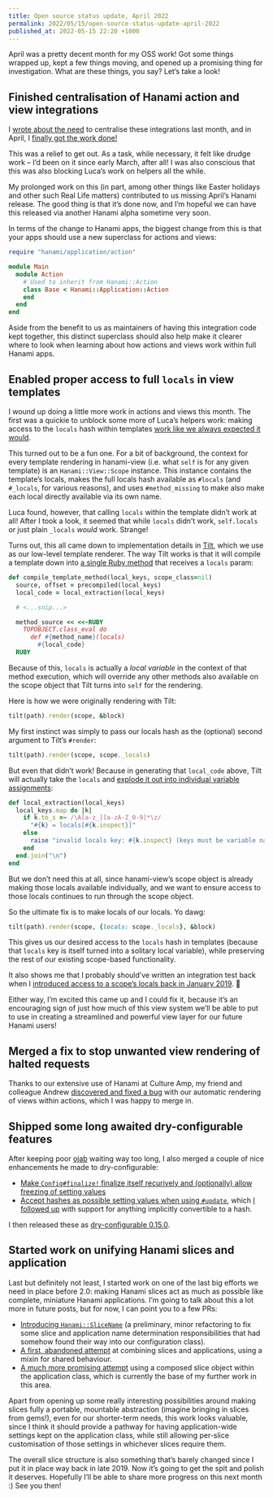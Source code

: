 ```yaml
---
title: Open source status update, April 2022
permalink: 2022/05/15/open-source-status-update-april-2022
published_at: 2022-05-15 22:20 +1000
---
```


April was a pretty decent month for my OSS work! Got some things wrapped up, kept a few things moving, and opened up a promising thing for investigation. What are these things, you say? Let’s take a look!

## Finished centralisation of Hanami action and view integrations

I [wrote about the need](/writing/2022/04/10/open-source-status-update-march-2022/) to centralise these integrations last month, and in April, I [finally got the work done!](https://github.com/hanami/hanami/pull/1156)

This was a relief to get out. As a task, while necessary, it felt like drudge work – I’d been on it since early March, after all! I was also conscious that this was also blocking Luca’s work on helpers all the while.

My prolonged work on this (in part, among other things like Easter holidays and other such Real Life matters) contributed to us missing April’s Hanami release. The good thing is that it’s done now, and I’m hopeful we can have this released via another Hanami alpha sometime very soon.

In terms of the change to Hanami apps, the biggest change from this is that your apps should use a new superclass for actions and views:

```ruby
require "hanami/application/action"

module Main
  module Action
    # Used to inherit from Hanami::Action
    class Base < Hanami::Application::Action
    end
  end
end
```

Aside from the benefit to us as maintainers of having this integration code kept together, this distinct superclass should also help make it clearer where to look when learning about how actions and views work within full Hanami apps.

## Enabled proper access to full `locals` in view templates

I wound up doing a little more work in actions and views this month. The first was a quickie to unblock some more of Luca’s helpers work: making access to the `locals` hash within templates [work like we always expected it would](https://github.com/hanami/view/pull/208).

This turned out to be a fun one. For a bit of background, the context for every template rendering in hanami-view (i.e. what `self` is for any given template) is an `Hanami::View::Scope` instance. This instance contains the template’s locals, makes the full locals hash available as `#locals` (and `#_locals`, for various reasons), and uses `#method_missing` to make also make each local directly available via its own name.

Luca found, however, that calling `locals` within the template didn’t work at all! After I took a look, it seemed that while `locals` didn’t work, `self.locals` or just plain `_locals` _would_ work. Strange!

Turns out, this all came down to implementation details in [Tilt](https://github.com/rtomayko/tilt), which we use as our low-level template renderer. The way Tilt works is that it will compile a template down into [a single Ruby method](https://github.com/rtomayko/tilt/blob/9b02c6f27e720abb0ec3e95856c6c14df24c9b15/lib/tilt/template.rb#L272-L276) that receives a `locals` param:

```ruby
def compile_template_method(local_keys, scope_class=nil)
  source, offset = precompiled(local_keys)
  local_code = local_extraction(local_keys)

  # <...snip...>

  method_source << <<-RUBY
    TOPOBJECT.class_eval do
      def #{method_name}(locals)
        #{local_code}
  RUBY
```

Because of this, `locals` is actually a _local variable_ in the context of that method execution, which will override any other methods also available on the scope object that Tilt turns into `self` for the rendering.

Here is how we were originally rendering with Tilt:

```ruby
tilt(path).render(scope, &block)
```

My first instinct was simply to pass our locals hash as the (optional) second argument to Tilt’s `#render`:

```ruby
tilt(path).render(scope, scope._locals)
```

But even that didn’t work! Because in generating that `local_code` above, Tilt will actually take the `locals` and [explode it out into individual variable assignments](https://github.com/rtomayko/tilt/blob/9b02c6f27e720abb0ec3e95856c6c14df24c9b15/lib/tilt/template.rb#L251-L259):

```ruby
def local_extraction(local_keys)
  local_keys.map do |k|
    if k.to_s =~ /\A[a-z_][a-zA-Z_0-9]*\z/
      "#{k} = locals[#{k.inspect}]"
    else
      raise "invalid locals key: #{k.inspect} (keys must be variable names)"
    end
  end.join("\n")
end
```

But we don’t need this at all, since hanami-view’s scope object is already making those locals available individually, and we want to ensure access to those locals continues to run through the scope object.

So the ultimate fix is to make locals of our locals. Yo dawg:

```ruby
tilt(path).render(scope, {locals: scope._locals}, &block)
```

This gives us our desired access to the `locals` hash in templates (because that `locals` key is itself turned into a solitary local variable), while preserving the rest of our existing scope-based functionality.

It also shows me that I probably should’ve written an integration test back when I [introduced access to a scope’s locals back in January 2019](https://github.com/dry-rb/dry-view/commit/c1bf77e14cb4dac3cc10a5b7e2abd276334024ea). 😬

Either way, I’m excited this came up and I could fix it, because it’s an encouraging sign of just how much of this view system we’ll be able to put to use in creating a streamlined and powerful view layer for our future Hanami users!

## Merged a fix to stop unwanted view rendering of halted requests

Thanks to our extensive use of Hanami at Culture Amp, my friend and colleague Andrew [discovered and fixed a bug](https://github.com/hanami/controller/pull/372) with our automatic rendering of views within actions, which I was happy to merge in.

## Shipped some long awaited dry-configurable features

After keeping poor [ojab](https://github.com/ojab) waiting way too long, I also merged a couple of nice enhancements he made to dry-configurable:

- [Make `Config#finalize!` finalize itself recurively and (optionally) allow freezing of setting values](https://github.com/dry-rb/dry-configurable/pull/105)
- [Accept hashes as possible setting values when using `#update`](https://github.com/dry-rb/dry-configurable/pull/131), which [I followed up](https://github.com/dry-rb/dry-configurable/pull/133) with support for anything implicitly convertible to a hash.

I then released these as [dry-configurable 0.15.0](https://github.com/dry-rb/dry-configurable/releases/tag/v0.15.0).

## Started work on unifying Hanami slices and application

Last but definitely not least, I started work on one of the last big efforts we need in place before 2.0: making Hanami slices act as much as possible like complete, miniature Hanami applications. I’m going to talk about this a lot more in future posts, but for now, I can point you to a few PRs:

- [Introducing `Hanami::SliceName`](https://github.com/hanami/hanami/pull/1159) (a preliminary, minor refactoring to fix some slice and application name determination responsibilities that had somehow found their way into our configuration class).
- [A first, abandoned attempt](https://github.com/hanami/hanami/pull/1160) at combining slices and applications, using a mixin for shared behaviour.
- [A much more promising attempt](https://github.com/hanami/hanami/pull/1162) using a composed slice object within the application class, which is currently the base of my further work in this area.

Apart from opening up some really interesting possibilities around making slices fully a portable, mountable abstraction (imagine bringing in slices from gems!), even for our shorter-term needs, this work looks valuable, since I think it should provide a pathway for having application-wide settings kept on the application class, while still allowing per-slice customisation of those settings in whichever slices require them.

The overall slice structure is also something that’s barely changed since I put it in place way back in late 2019. Now it’s going to get the spit and polish it deserves. Hopefully I’ll be able to share more progress on this next month :) See you then!
